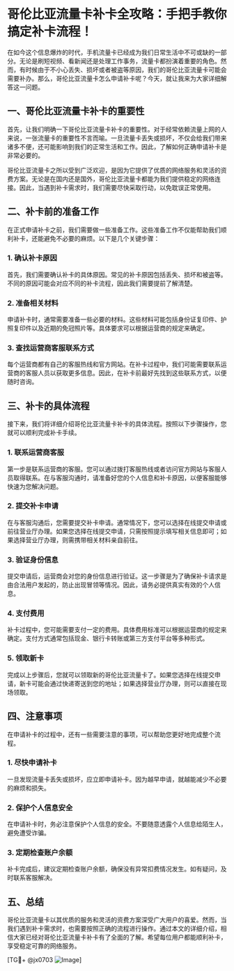 # 哥伦比亚流量卡补卡全攻略：手把手教你搞定补卡流程！

在如今这个信息爆炸的时代，手机流量卡已经成为我们日常生活中不可或缺的一部分。无论是刷短视频、看新闻还是处理工作事务，流量卡都扮演着重要的角色。然而，有时候由于不小心丢失、损坏或者被盗等原因，我们的哥伦比亚流量卡可能会需要补办。那么，哥伦比亚流量卡怎么申请补卡呢？今天，就让我来为大家详细解答这一问题。

## 一、哥伦比亚流量卡补卡的重要性

首先，让我们明确一下哥伦比亚流量卡补卡的重要性。对于经常依赖流量上网的人来说，一张流量卡的重要性不言而喻。一旦流量卡丢失或损坏，不仅会给我们带来诸多不便，还可能影响到我们的正常生活和工作。因此，了解如何正确申请补卡是非常必要的。

哥伦比亚流量卡之所以受到广泛欢迎，是因为它提供了优质的网络服务和灵活的资费方案。无论是在国内还是国外，哥伦比亚流量卡都能为我们提供稳定的网络连接。因此，当遇到补卡需求时，我们需要尽快采取行动，以免耽误正常使用。

## 二、补卡前的准备工作

在正式申请补卡之前，我们需要做一些准备工作。这些准备工作不仅能帮助我们顺利补卡，还能避免不必要的麻烦。以下是几个关键步骤：

### 1. 确认补卡原因

首先，我们需要确认补卡的具体原因。常见的补卡原因包括丢失、损坏和被盗等。不同的原因可能会对应不同的补卡流程，因此我们需要提前了解清楚。

### 2. 准备相关材料

申请补卡时，通常需要准备一些必要的材料。这些材料可能包括身份证复印件、护照复印件以及近期的免冠照片等。具体要求可以根据运营商的规定来确定。

### 3. 查找运营商客服联系方式

每个运营商都有自己的客服热线和官方网站。在补卡过程中，我们可能需要联系运营商的客服人员以获取更多信息。因此，在补卡前最好先找到这些联系方式，以便随时咨询。

## 三、补卡的具体流程

接下来，我们将详细介绍哥伦比亚流量卡补卡的具体流程。按照以下步骤操作，您就可以顺利完成补卡手续。

### 1. 联系运营商客服

第一步是联系运营商的客服。您可以通过拨打客服热线或者访问官方网站与客服人员取得联系。在与客服沟通时，请准备好您的个人信息和补卡原因，以便客服能够快速为您解决问题。

### 2. 提交补卡申请

在与客服沟通后，您需要提交补卡申请。通常情况下，您可以选择在线提交申请或前往营业厅办理。如果您选择在线提交申请，只需按照提示填写相关信息即可；如果选择营业厅办理，则需携带相关材料亲自前往。

### 3. 验证身份信息

提交申请后，运营商会对您的身份信息进行验证。这一步骤是为了确保补卡请求是由合法用户发起的，防止出现冒领等情况。因此，请务必提供真实有效的个人信息。

### 4. 支付费用

补卡过程中，您可能需要支付一定的费用。具体费用标准可以根据运营商的规定来确定。支付方式通常包括现金、银行卡转账或第三方支付平台等多种形式。

### 5. 领取新卡

完成以上步骤后，您就可以领取新的哥伦比亚流量卡了。如果您选择在线提交申请，新卡可能会通过快递寄送到您的地址；如果选择营业厅办理，则可以直接在现场领取。

## 四、注意事项

在申请补卡的过程中，还有一些需要注意的事项，可以帮助您更好地完成整个流程。

### 1. 尽快申请补卡

一旦发现流量卡丢失或损坏，应立即申请补卡。因为越早申请，就越能减少不必要的麻烦和损失。

### 2. 保护个人信息安全

在申请补卡时，务必注意保护个人信息的安全。不要随意透露个人信息给陌生人，避免遭受诈骗。

### 3. 定期检查账户余额

补卡完成后，建议定期检查账户余额，确保没有异常扣费情况发生。如有疑问，及时联系客服解决。

## 五、总结

哥伦比亚流量卡以其优质的服务和灵活的资费方案深受广大用户的喜爱。然而，当我们遇到补卡需求时，也需要按照正确的流程进行操作。通过本文的详细介绍，相信大家已经对哥伦比亚流量卡补卡有了全面的了解。希望每位用户都能顺利补卡，享受稳定可靠的网络服务。

[TG💪+ @jx0703 ![Image](https://github.com/user-attachments/assets/dbca1d08-cadb-493c-b0ec-ad6f7a83f270)]